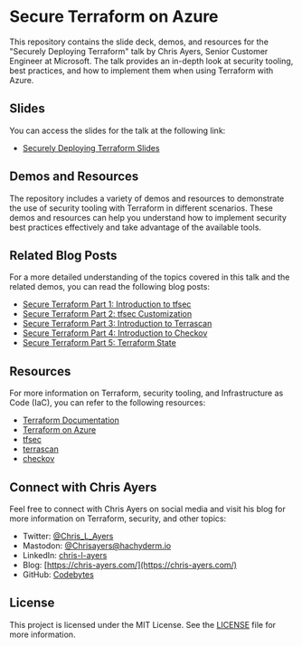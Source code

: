 # Secure Terraform on Azure

This repository contains the slide deck, demos, and resources for the "Securely Deploying Terraform" talk by Chris Ayers, Senior Customer Engineer at Microsoft. The talk provides an in-depth look at security tooling, best practices, and how to implement them when using Terraform with Azure.

## Slides

You can access the slides for the talk at the following link:

- [Securely Deploying Terraform Slides](https://chris-ayers.com/secure-terraform-on-azure/)

## Demos and Resources

The repository includes a variety of demos and resources to demonstrate the use of security tooling with Terraform in different scenarios. These demos and resources can help you understand how to implement security best practices effectively and take advantage of the available tools.

## Related Blog Posts

For a more detailed understanding of the topics covered in this talk and the related demos, you can read the following blog posts:

- [Secure Terraform Part 1: Introduction to tfsec](https://chris-ayers.com/2022/12/29/secure-terraform-part1-tfsec)
- [Secure Terraform Part 2: tfsec Customization](https://chris-ayers.com/2023/01/29/secure-terraform-part2-tfsec-customization)
- [Secure Terraform Part 3: Introduction to Terrascan](https://chris-ayers.com/2023/03/22/secure-terraform-part3-terrascan)
- [Secure Terraform Part 4: Introduction to Checkov](https://chris-ayers.com/2023/03/24/secure-terraform-part4-checkov)
- [Secure Terraform Part 5: Terraform State](https://chris-ayers.com/2023/04/05/secure-terraform-part5-terraform-state)

## Resources

For more information on Terraform, security tooling, and Infrastructure as Code (IaC), you can refer to the following resources:

- [Terraform Documentation](https://www.terraform.io/docs/index.html)
- [Terraform on Azure](https://learn.microsoft.com/en-us/azure/developer/terraform/overview)
- [tfsec](https://tfsec.dev)
- [terrascan](https://runterrascan.io/)
- [checkov](https://www.checkov.io/)

## Connect with Chris Ayers

Feel free to connect with Chris Ayers on social media and visit his blog for more information on Terraform, security, and other topics:

- Twitter: [@Chris_L_Ayers](https://twitter.com/Chris_L_Ayers)
- Mastodon: [@Chrisayers@hachyderm.io](https://hachyderm.io/@Chrisayers)
- LinkedIn: [chris-l-ayers](https://linkedin.com/in/chris-l-ayers/)
- Blog: [https://chris-ayers.com/](https://chris-ayers.com/)
- GitHub: [Codebytes](https://github.com/codebytes)

## License

This project is licensed under the MIT License. See the [LICENSE](LICENSE) file for more information.
